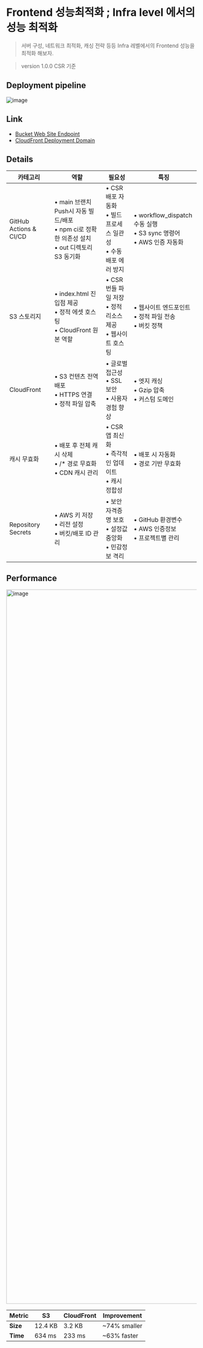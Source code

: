 # Frontend 성능최적화 ; Infra level 에서의 성능 최적화
> 서버 구성, 네트워크 최적화, 캐싱 전략 등등 Infra 레벨에서의 Frontend 성능을 최적화 해보자.

> version 1.0.0  CSR 기준

## Deployment pipeline
![image](https://images.weserv.nl/?url=github.com/user-attachments/assets/9eeb27f0-46a0-444a-924e-ab59650dd125)

## Link
- [Bucket Web Site Endpoint](http://personal-dev-study-ap-northeast-2.s3-website-ap-southeast-2.amazonaws.com/)
- [CloudFront Deployment Domain](https://d2kz50r1rufk4p.cloudfront.net)

## Details
| 카테고리 | 역할 | 필요성 | 특징 |
|---------|------|--------|----------------|
| GitHub Actions & CI/CD | • main 브랜치 Push시 자동 빌드/배포<br>• npm ci로 정확한 의존성 설치<br>• out 디렉토리 S3 동기화 | • CSR 배포 자동화<br>• 빌드 프로세스 일관성<br>• 수동 배포 에러 방지 | • workflow_dispatch 수동 실행<br>• S3 sync 명령어<br>• AWS 인증 자동화 |
| S3 스토리지 | • index.html 진입점 제공<br>• 정적 에셋 호스팅<br>• CloudFront 원본 역할 | • CSR 번들 파일 저장<br>• 정적 리소스 제공<br>• 웹사이트 호스팅 | • 웹사이트 엔드포인트<br>• 정적 파일 전송<br>• 버킷 정책 |
| CloudFront | • S3 컨텐츠 전역 배포<br>• HTTPS 연결<br>• 정적 파일 압축 | • 글로벌 접근성<br>• SSL 보안<br>• 사용자 경험 향상 | • 엣지 캐싱<br>• Gzip 압축<br>• 커스텀 도메인 |
| 캐시 무효화 | • 배포 후 전체 캐시 삭제<br>• /* 경로 무효화<br>• CDN 캐시 관리 | • CSR 앱 최신화<br>• 즉각적인 업데이트<br>• 캐시 정합성 | • 배포 시 자동화<br>• 경로 기반 무효화<br> |
| Repository Secrets | • AWS 키 저장<br>• 리전 설정<br>• 버킷/배포 ID 관리 | • 보안 자격증명 보호<br>• 설정값 중앙화<br>• 민감정보 격리 | • GitHub 환경변수<br>• AWS 인증정보<br>• 프로젝트별 관리 |

## Performance
<img width="1884" alt="image" src="https://github.com/user-attachments/assets/3906d33c-94a3-490c-b7a3-84467c50dccc">

| Metric | S3 | CloudFront | Improvement |
|--------|-----------|-------------------|-------------|
| **Size** | 12.4 KB  | 3.2 KB            | ~74% smaller |
| **Time** | 634 ms   | 233 ms            | ~63% faster  |
